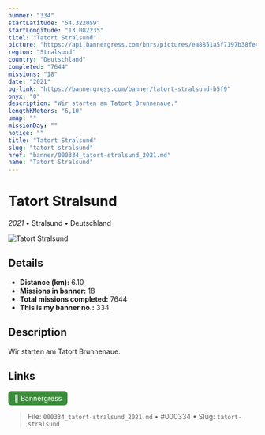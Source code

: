 ```yaml
---
nummer: "334"
startLatitude: "54.322059"
startLongitude: "13.082235"
titel: "Tatort Stralsund"
picture: "https://api.bannergress.com/bnrs/pictures/ea8851a5f7197b38fe443614aeb7a0c9"
region: "Stralsund"
country: "Deutschland"
completed: "7644"
missions: "18"
date: "2021"
bg-link: "https://bannergress.com/banner/tatort-stralsund-b5f9"
onyx: "0"
description: "Wir starten am Tatort Brunnenaue."
lengthKMeters: "6,10"
umap: ""
missionDay: ""
notice: ""
title: "Tatort Stralsund"
slug: "tatort-stralsund"
href: "banner/000334_tatort-stralsund_2021.md"
name: "Tatort Stralsund"
---
```

# Tatort Stralsund

*2021* • Stralsund • Deutschland

![Tatort Stralsund](https://api.bannergress.com/bnrs/pictures/ea8851a5f7197b38fe443614aeb7a0c9)



## Details
- **Distance (km):** 6.10
- **Missions in banner:** 18
- **Total missions completed:** 7644
- **This is my banner no.:** 334



## Description
Wir starten am Tatort Brunnenaue.



## Links
<a href="https://bannergress.com/banner/tatort-stralsund-b5f9" target="_blank" style="display:inline-block;margin-right:8px;padding:6px 12px;background:#3c8b3c;color:#fff;text-decoration:none;border-radius:6px;">🔗 Bannergress</a>



> File: `000334_tatort-stralsund_2021.md`
> • #000334
> • Slug: `tatort-stralsund`
